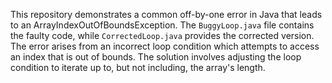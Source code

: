 This repository demonstrates a common off-by-one error in Java that leads to an ArrayIndexOutOfBoundsException. The `BuggyLoop.java` file contains the faulty code, while `CorrectedLoop.java` provides the corrected version. The error arises from an incorrect loop condition which attempts to access an index that is out of bounds. The solution involves adjusting the loop condition to iterate up to, but not including, the array's length.